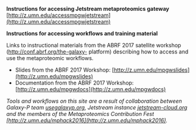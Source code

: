 
**Instructions for accessing Jetstream metaproteomics gateway**
[http://z.umn.edu/accessmpgwjetstream](http://z.umn.edu/accessmpgwjetstream)

**Instructions for accessing workflows and training material**

Links to instructional materials from the ABRF 2017 satellite workshop 
(http://conf.abrf.org/the-galaxy- platform) describing how to access and use the 
metaproteomic workflows.

- Slides from the ABRF 2017 Workshop: [http://z.umn.edu/mpgwslides](http://z.umn.edu/mpgwslides)
- Documentation from the ABRF 2017 Workshop: [http://z.umn.edu/mpgwdocs](http://z.umn.edu/mpgwdocs)

_Tools and workflows on this site are a result of collaboration between Galaxy-P team
[usegalaxyp.org](http://usegalaxyp.org), Jetstream instance [jetstream-cloud.org](http://jetstream-cloud.org) and the members of
the Metaproteomics Contribution Fest [http://z.umn.edu/mphack2016](http://z.umn.edu/mphack2016)._

